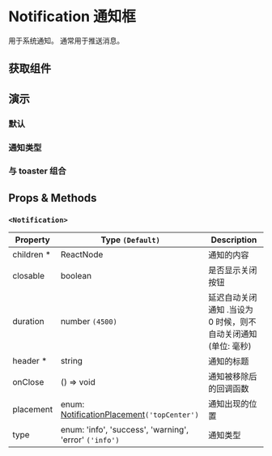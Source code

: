# Notification 通知框

用于系统通知。 通常用于推送消息。

## 获取组件

<!--{include:(components/notification/fragments/import.md)}-->

## 演示

### 默认

<!--{include:`basic.md`}-->

### 通知类型

<!--{include:`type.md`}-->

### 与 toaster 组合

<!--{include:`with-toaster.md`}-->

## Props & Methods

### `<Notification>`

| Property    | Type `(Default)`                                       | Description                                                    |
| ----------- | ------------------------------------------------------ | -------------------------------------------------------------- |
| children \* | ReactNode                                              | 通知的内容                                                     |
| closable    | boolean                                                | 是否显示关闭按钮                                               |
| duration    | number `(4500)`                                        | 延迟自动关闭通知 .当设为 0 时候，则不自动关闭通知 (单位: 毫秒) |
| header \*   | string                                                 | 通知的标题                                                     |
| onClose     | () => void                                             | 通知被移除后的回调函数                                         |
| placement   | enum: [NotificationPlacement](#types)`('topCenter')`   | 通知出现的位置                                                 |
| type        | enum: 'info', 'success', 'warning', 'error' `('info')` | 通知类型                                                       |

<!--{include:(components/notification/zh-CN/toaster.md)}-->
